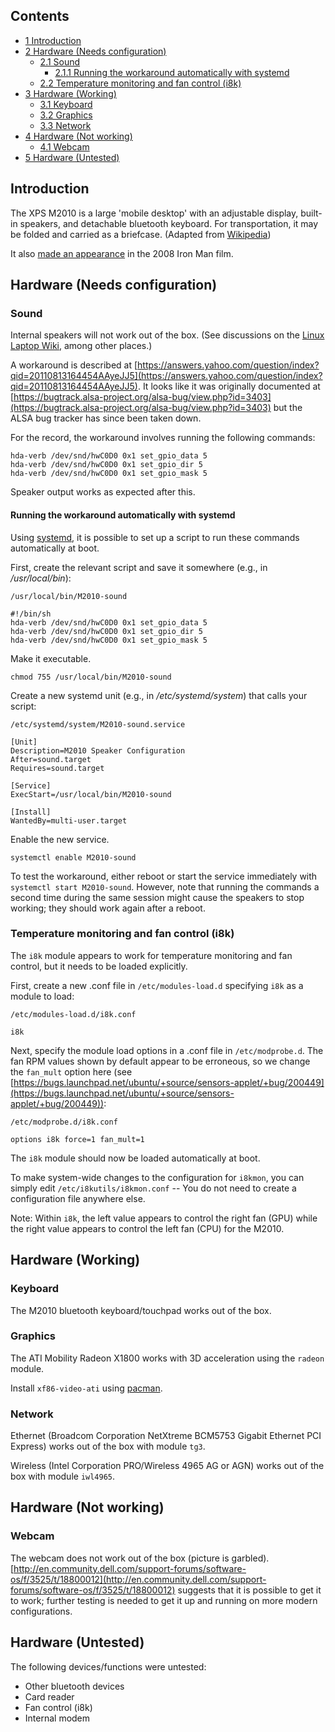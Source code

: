 ## Contents

*   [1 Introduction](#Introduction)
*   [2 Hardware (Needs configuration)](#Hardware_.28Needs_configuration.29)
    *   [2.1 Sound](#Sound)
        *   [2.1.1 Running the workaround automatically with systemd](#Running_the_workaround_automatically_with_systemd)
    *   [2.2 Temperature monitoring and fan control (i8k)](#Temperature_monitoring_and_fan_control_.28i8k.29)
*   [3 Hardware (Working)](#Hardware_.28Working.29)
    *   [3.1 Keyboard](#Keyboard)
    *   [3.2 Graphics](#Graphics)
    *   [3.3 Network](#Network)
*   [4 Hardware (Not working)](#Hardware_.28Not_working.29)
    *   [4.1 Webcam](#Webcam)
*   [5 Hardware (Untested)](#Hardware_.28Untested.29)

## Introduction

The XPS M2010 is a large 'mobile desktop' with an adjustable display, built-in speakers, and detachable bluetooth keyboard. For transportation, it may be folded and carried as a briefcase. (Adapted from [Wikipedia](https://en.wikipedia.org/wiki/Dell_XPS#XPS_M2010 "wikipedia:Dell XPS"))

It also [made an appearance](http://www.starringthecomputer.com/appearance.html?f=647&c=324) in the 2008 Iron Man film.

## Hardware (Needs configuration)

### Sound

Internal speakers will not work out of the box. (See discussions on the [Linux Laptop Wiki](http://www.linlap.com/dell_xps_m2010), among other places.)

A workaround is described at [https://answers.yahoo.com/question/index?qid=20110813164454AAyeJJ5](https://answers.yahoo.com/question/index?qid=20110813164454AAyeJJ5). It looks like it was originally documented at [https://bugtrack.alsa-project.org/alsa-bug/view.php?id=3403](https://bugtrack.alsa-project.org/alsa-bug/view.php?id=3403) but the ALSA bug tracker has since been taken down.

For the record, the workaround involves running the following commands:

```
hda-verb /dev/snd/hwC0D0 0x1 set_gpio_data 5
hda-verb /dev/snd/hwC0D0 0x1 set_gpio_dir 5
hda-verb /dev/snd/hwC0D0 0x1 set_gpio_mask 5

```

Speaker output works as expected after this.

#### Running the workaround automatically with systemd

Using [systemd](/index.php/Systemd "Systemd"), it is possible to set up a script to run these commands automatically at boot.

First, create the relevant script and save it somewhere (e.g., in */usr/local/bin*):

 `/usr/local/bin/M2010-sound` 
```
#!/bin/sh
hda-verb /dev/snd/hwC0D0 0x1 set_gpio_data 5
hda-verb /dev/snd/hwC0D0 0x1 set_gpio_dir 5
hda-verb /dev/snd/hwC0D0 0x1 set_gpio_mask 5

```

Make it executable.

```
chmod 755 /usr/local/bin/M2010-sound

```

Create a new systemd unit (e.g., in */etc/systemd/system*) that calls your script:

 `/etc/systemd/system/M2010-sound.service` 
```
[Unit]
Description=M2010 Speaker Configuration
After=sound.target
Requires=sound.target

[Service]
ExecStart=/usr/local/bin/M2010-sound

[Install]
WantedBy=multi-user.target

```

Enable the new service.

```
systemctl enable M2010-sound

```

To test the workaround, either reboot or start the service immediately with `systemctl start M2010-sound`. However, note that running the commands a second time during the same session might cause the speakers to stop working; they should work again after a reboot.

### Temperature monitoring and fan control (i8k)

The `i8k` module appears to work for temperature monitoring and fan control, but it needs to be loaded explicitly.

First, create a new .conf file in `/etc/modules-load.d` specifying `i8k` as a module to load:

 `/etc/modules-load.d/i8k.conf` 
```
i8k

```

Next, specify the module load options in a .conf file in `/etc/modprobe.d`. The fan RPM values shown by default appear to be erroneous, so we change the `fan_mult` option here (see [https://bugs.launchpad.net/ubuntu/+source/sensors-applet/+bug/200449](https://bugs.launchpad.net/ubuntu/+source/sensors-applet/+bug/200449)):

 `/etc/modprobe.d/i8k.conf` 
```
options i8k force=1 fan_mult=1

```

The `i8k` module should now be loaded automatically at boot.

To make system-wide changes to the configuration for `i8kmon`, you can simply edit `/etc/i8kutils/i8kmon.conf` -- You do not need to create a configuration file anywhere else.

Note: Within `i8k`, the left value appears to control the right fan (GPU) while the right value appears to control the left fan (CPU) for the M2010.

## Hardware (Working)

### Keyboard

The M2010 bluetooth keyboard/touchpad works out of the box.

### Graphics

The ATI Mobility Radeon X1800 works with 3D acceleration using the `radeon` module.

Install `xf86-video-ati` using [pacman](/index.php/Pacman "Pacman").

### Network

Ethernet (Broadcom Corporation NetXtreme BCM5753 Gigabit Ethernet PCI Express) works out of the box with module `tg3`.

Wireless (Intel Corporation PRO/Wireless 4965 AG or AGN) works out of the box with module `iwl4965`.

## Hardware (Not working)

### Webcam

The webcam does not work out of the box (picture is garbled). [http://en.community.dell.com/support-forums/software-os/f/3525/t/18800012](http://en.community.dell.com/support-forums/software-os/f/3525/t/18800012) suggests that it is possible to get it to work; further testing is needed to get it up and running on more modern configurations.

## Hardware (Untested)

The following devices/functions were untested:

*   Other bluetooth devices
*   Card reader
*   Fan control (i8k)
*   Internal modem